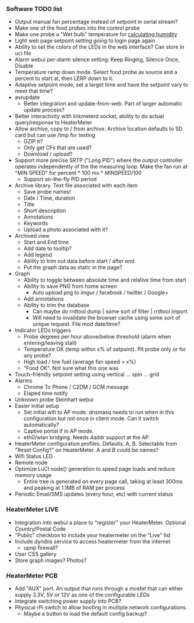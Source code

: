 ### Software TODO list
* Output manual fan percentage instead of setpoint in serial stream?
* Make one of the food probes into the control probe
* Make one probe a "Wet bulb" temperature for [calculating humidity](http://easycalculation.com/weather/dewpoint-humidity-calculator.php)
* Light web page setpoint setting going to login page again
* Ability to set the colors of the LEDs in the web interface? Can store in uci file
* Alarm webui per-alarm silence setting: Keep Ringing, Silence Once, Disable
* Temperature ramp down mode. Select food probe as source and a percent to start at, then LERP down to it.
* Adaptive setpoint mode, set a target time and have the setpoint vary to meet that time?
* avrupdate 
    * Better integration and update-from-web.  Part of larger automatic update process?
* Better interactivity with linkmeterd socket, ability to do actual query/response to HeaterMeter
* Allow archive, copy to / from archive.  Archive location defaults to SD card but can use /tmp for testing
    * GZIP it?
    * Only get CFs that are used?
    * Download / upload?
* Support more precise SRTP ("Long PID") where the output controller operates independently of the the measuring loop. Make the fan run at "MIN SPEED" for percent * 100 ms * MINSPEED/100
    * Support on-the-fly PID period
* Archive library.  Text file associated with each item
    * Save probe names!
    * Date / Time, duration
    * Title 
    * Short description
    * Annotations
    * Keywords
    * Upload a photo associated with it?
* Archived view
    * Start and End time
    * Add date to tooltip?
    * Add legend
    * Ability to trim out data before start / after end
    * Put the graph data as static in the page?
* Graph
    * Ability to toggle between absolute time and relative time from start
    * Ability to save PNG from home screen
      * Auto upload png to imgur / facebook / twitter / Google+
    * Add annotations
    * Ability to trim the database
      * Can maybe do rrdtool dump | some sort of filter | rrdtool import
      * Will need to invalidate the browser cache using some sort of unique request. File mod date/time?
* Indicator LEDs triggers
    * Probe degrees per hour above/below threshold (alarm when entering/leaving stall)
    * Temperature OK (temp within x% of setpoint). Pit probe only or for any probe?
    * High load / low fuel (average fan speed > x%)
    * "Food OK". Not sure what this one was
* Touch-friendly setpoint setting using vertical ... spin ... grid
* Alarms
    * Chrome To Phone / C2DM / GCM message
    * Elaped time notify
* Unknown probe Steinhart webui
* Easier initial setup
    * Set initial wifi to AP mode. dnsmasq needs to run when in this configuration but not once in client mode. Can it switch automatically?
    * Captive portal if in AP mode.
    * eth0/wlan bridging. Needs 4addr support at the AP.
* HeaterMeter configuration profiles. Defaults, A, B. Selectable from "Reset Config?" on HeaterMeter. A and B could be names?
* Wifi Status LED
* Remote node
* Optimize LuCI node() generation to speed page loads and reduce memory usage
    * Entire tree is generated on every page call, taking at least 300ms and peaking at 1.1MB of RAM per process
* Periodic Email/SMS updates (every hour, etc) with current status

### HeaterMeter LIVE
* Integration into webui a place to "register" your HeaterMeter. Optional Country/Postal Code
* "Public" checkbox to include your heatermeter on the "Live" list
* Include dyndns service to access heatermeter from the internet
    * upnp firewall?
* User CSS gallery
* Store graph images? Photos?

### HeaterMeter PCB

* Add "AUX" port. An output that runs through a mosfet that can either supply 3.3V, 5V or 12V as one of the configurable LEDs
* Integrate switching power supply into PCB?
* Physical rPi switch to allow booting in multiple network configurations.
  * Maybe a button to load the default config backup?
